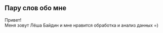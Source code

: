 ## Пару слов обо мне

Привет!<br>
Меня зовут Лёша Байдин и мне нравится обработка и анализ данных =)